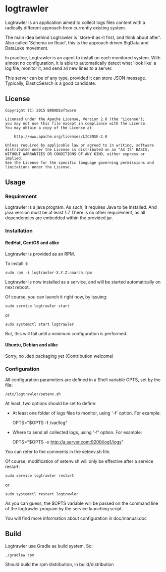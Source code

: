# logtrawler

Logtrawler is an application aimed to collect logs files content with a radically different approach from currently existing system. 

The main idea behind Logtrawler is 'store-it as-it first, and think about after'. Also called 'Schema on Read', this is the approach driven BigData and DataLake movement.

In practice, Logtrawler is an agent to install on each monitored system. With almost no configuration, it is able to automatically detect what 'look like' a log file, monitor it, and send all new lines to a server.

This server can be of any type, provided it can store JSON message. Typically, ElasticSearch is a good candidate.


## License

    Copyright (C) 2015 BROADSoftware

	Licensed under the Apache License, Version 2.0 (the "License");
	you may not use this file except in compliance with the License.
	You may obtain a copy of the License at
	
	    http://www.apache.org/licenses/LICENSE-2.0
	
	Unless required by applicable law or agreed to in writing, software
	distributed under the License is distributed on an "AS IS" BASIS,
	WITHOUT WARRANTIES OR CONDITIONS OF ANY KIND, either express or implied.
	See the License for the specific language governing permissions and
	limitations under the License.
	
## Usage
### Requirement

Logtrawler is a java program. As such, it requires Java to be installed. And java version must be at least 1.7
There is no other requirement, as all dependencies are embedded within the provided jar.

### Installation

#### RedHat, CentOS and alike

Logtrawler is provided as an RPM. 

To install it:

    sudo rpm -i logtrawler-X.Y.Z.noarch.rpm
    
Logtrawler is now installed as a service, and will be started automatically on next reboot.

Of course, you can launch it right now, by issuing:

    sudo service logtrawler start
    
  or

    sudo systemctl start logtrawler

But, this will fail until a minimum configuration is performed.

#### Ubuntu, Debian and alike

Sorry, no .deb packaging yet (Contribution welcome)

### Configuration

All configuration parameters are defined in a Shell variable OPTS, set by the file:

    /etc/logtrawler/setenv.sh
    
At least, two options should be set to define:

- At least one folder of logs files to monitor, using '-f' option. For example:

    OPTS="$OPTS -f /var/log"
    
- Where to send all collected logs, using '-f' option. For example:

    OPTS="$OPTS -o http://a.server.com:9200/log1/logs"

You can refer to the comments in the setenv.sh file.

Of course, modification of setenv.sh will only be effective after a service restart:

    sudo service logtrawler restart
    
or

    sudo systemctl restart logtrawler
    
As you can guess, the $OPTS variable will be passed on the command line of the logtrawler program by the service launching script.

You will find more information about configuration in doc/manual.doc
	
## Build

Logtrawler use Gradle as build system, So:

    ./gradlew rpm

Should build the rpm distribution, in build/distribution 

